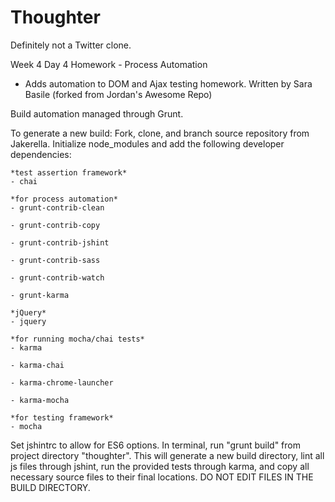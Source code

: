 # Thoughter

Definitely not a Twitter clone.

Week 4 Day 4 Homework - Process Automation
  - Adds automation to DOM and Ajax testing homework.
Written by Sara Basile (forked from Jordan's Awesome Repo)

Build automation managed through Grunt.

To generate a new build:
  Fork, clone, and branch source repository from Jakerella.
  Initialize node_modules and add the following developer dependencies:
  
    *test assertion framework*
    - chai  

    *for process automation*
    - grunt-contrib-clean

    - grunt-contrib-copy

    - grunt-contrib-jshint

    - grunt-contrib-sass

    - grunt-contrib-watch

    - grunt-karma

    *jQuery*
    - jquery

    *for running mocha/chai tests*
    - karma

    - karma-chai

    - karma-chrome-launcher

    - karma-mocha

    *for testing framework*
    - mocha

  Set jshintrc to allow for ES6 options.
  In terminal, run "grunt build" from project directory "thoughter".
    This will generate a new build directory, lint all js files through jshint,
    run the provided tests through karma, and copy all necessary source files to
    their final locations. DO NOT EDIT FILES IN THE BUILD DIRECTORY.
